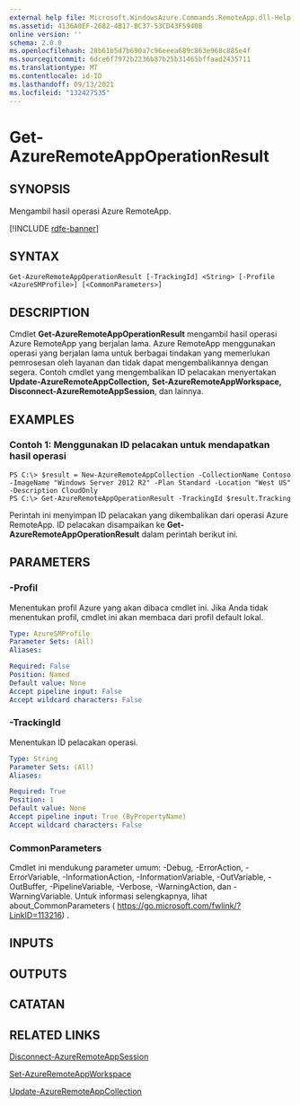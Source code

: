 ```yaml
---
external help file: Microsoft.WindowsAzure.Commands.RemoteApp.dll-Help.xml
ms.assetid: 4136A0EF-2682-4B17-BC37-53CD43F5940B
online version: ''
schema: 2.0.0
ms.openlocfilehash: 28b61b5d7b690a7c96eeea689c863e968c885e4f
ms.sourcegitcommit: 6dce6f7972b2236b87b25b31465bffaad2435711
ms.translationtype: MT
ms.contentlocale: id-ID
ms.lasthandoff: 09/13/2021
ms.locfileid: "132427535"
---
```

# Get-AzureRemoteAppOperationResult

## SYNOPSIS
Mengambil hasil operasi Azure RemoteApp.

[!INCLUDE [rdfe-banner](../../includes/rdfe-banner.md)]

## SYNTAX

```
Get-AzureRemoteAppOperationResult [-TrackingId] <String> [-Profile <AzureSMProfile>] [<CommonParameters>]
```

## DESCRIPTION
Cmdlet **Get-AzureRemoteAppOperationResult** mengambil hasil operasi Azure RemoteApp yang berjalan lama.
Azure RemoteApp menggunakan operasi yang berjalan lama untuk berbagai tindakan yang memerlukan pemrosesan oleh layanan dan tidak dapat mengembalikannya dengan segera.
Contoh cmdlet yang mengembalikan ID pelacakan menyertakan **Update-AzureRemoteAppCollection,** **Set-AzureRemoteAppWorkspace,** **Disconnect-AzureRemoteAppSession**, dan lainnya.

## EXAMPLES

### Contoh 1: Menggunakan ID pelacakan untuk mendapatkan hasil operasi
```
PS C:\> $result = New-AzureRemoteAppCollection -CollectionName Contoso -ImageName "Windows Server 2012 R2" -Plan Standard -Location "West US" -Description CloudOnly
PS C:\> Get-AzureRemoteAppOperationResult -TrackingId $result.Tracking
```

Perintah ini menyimpan ID pelacakan yang dikembalikan dari operasi Azure RemoteApp.
ID pelacakan disampaikan ke **Get-AzureRemoteAppOperationResult** dalam perintah berikut ini.

## PARAMETERS

### -Profil
Menentukan profil Azure yang akan dibaca cmdlet ini.
Jika Anda tidak menentukan profil, cmdlet ini akan membaca dari profil default lokal.

```yaml
Type: AzureSMProfile
Parameter Sets: (All)
Aliases: 

Required: False
Position: Named
Default value: None
Accept pipeline input: False
Accept wildcard characters: False
```

### -TrackingId
Menentukan ID pelacakan operasi.

```yaml
Type: String
Parameter Sets: (All)
Aliases: 

Required: True
Position: 1
Default value: None
Accept pipeline input: True (ByPropertyName)
Accept wildcard characters: False
```

### CommonParameters
Cmdlet ini mendukung parameter umum: -Debug, -ErrorAction, -ErrorVariable, -InformationAction, -InformationVariable, -OutVariable, -OutBuffer, -PipelineVariable, -Verbose, -WarningAction, dan -WarningVariable. Untuk informasi selengkapnya, lihat about_CommonParameters ( https://go.microsoft.com/fwlink/?LinkID=113216) .

## INPUTS

## OUTPUTS

## CATATAN

## RELATED LINKS

[Disconnect-AzureRemoteAppSession](./Disconnect-AzureRemoteAppSession.md)

[Set-AzureRemoteAppWorkspace](./Set-AzureRemoteAppWorkspace.md)

[Update-AzureRemoteAppCollection](./Update-AzureRemoteAppCollection.md)


